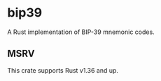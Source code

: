 bip39
=====

A Rust implementation of BIP-39 mnemonic codes.

## MSRV

This crate supports Rust v1.36 and up.

